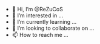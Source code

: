 - 👋 Hi, I’m @ReZuCoS
- 👀 I’m interested in ...
- 🌱 I’m currently learning ...
- 💞️ I’m looking to collaborate on ...
- 📫 How to reach me ...

<!---
ReZuCoS/ReZuCoS is a ✨ special ✨ repository because its `README.md` (this file) appears on your GitHub profile.
You can click the Preview link to take a look at your changes.
--->
